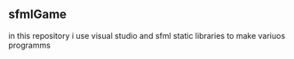 ## sfmlGame
in this repository i use visual studio and sfml static libraries to make variuos programms
